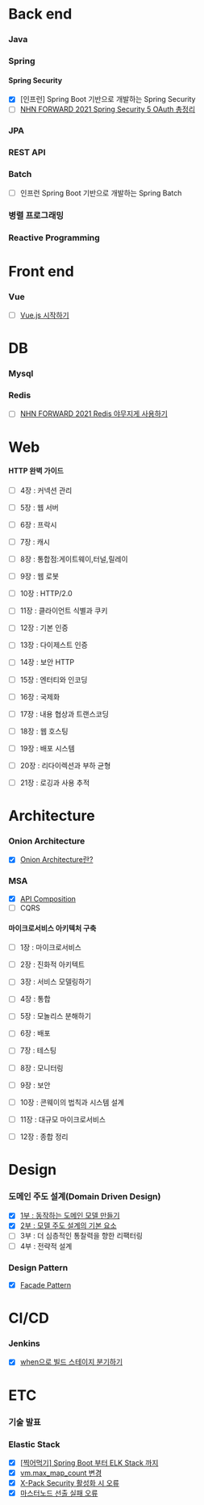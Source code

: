 # Back end
### Java
### Spring
#### Spring Security
- [X] [인프런] Spring Boot 기반으로 개발하는 Spring Security
- [ ] [NHN FORWARD 2021 Spring Security 5 OAuth 총정리](https://forward.nhn.com/2021/sessions/4)
### JPA
### REST API
### Batch
- [ ] 인프런 Spring Boot 기반으로 개발하는 Spring Batch
### 병렬 프로그래밍
### Reactive Programming


# Front end
### Vue
- [ ] [Vue.js 시작하기](https://kr.vuejs.org/v2/guide/index.html)


# DB
### Mysql
### Redis
- [ ] [NHN FORWARD 2021 Redis 야무지게 사용하기](https://forward.nhn.com/2021/sessions/16)


# Web
#### HTTP 완벽 가이드
- [ ] 4장 : 커넥션 관리
- [ ] 5장 : 웹 서버
- [ ] 6장 : 프락시
- [ ] 7장 : 캐시
- [ ] 8장 : 통합점:게이트웨이,터널,릴레이
- [ ] 9장 : 웹 로봇
- [ ] 10장 : HTTP/2.0
- [ ] 11장 : 클라이언트 식별과 쿠키
- [ ] 12장 : 기본 인증
- [ ] 13장 : 다이제스트 인증
- [ ] 14장 : 보안 HTTP
- [ ] 15장 : 엔터티와 인코딩
- [ ] 16장 : 국제화
- [ ] 17장 : 내용 협상과 트랜스코딩
- [ ] 18장 : 웹 호스팅
- [ ] 19장 : 배포 시스템
- [ ] 20장 : 리다이렉션과 부하 균형
- [ ] 21장 : 로깅과 사용 추적


# Architecture
### Onion Architecture
- [X] [Onion Architecture란?](https://logical-code.tistory.com/217)
### MSA
- [X] [API Composition](https://logical-code.tistory.com/211)
- [ ] CQRS
#### 마이크로서비스 아키텍처 구축
- [ ] 1장 : 마이크로서비스
- [ ] 2장 : 진화적 아키텍트
- [ ] 3장 : 서비스 모델링하기
- [ ] 4장 : 통합
- [ ] 5장 : 모놀리스 분해하기
- [ ] 6장 : 배포
- [ ] 7장 : 테스팅
- [ ] 8장 : 모니터링
- [ ] 9장 : 보안
- [ ] 10장 : 콘웨이의 법칙과 시스템 설계
- [ ] 11장 : 대규모 마이크로서비스
- [ ] 12장 : 종합 정리


# Design
### 도메인 주도 설계(Domain Driven Design)
- [X] [1부 : 동작하는 도메인 모델 만들기](https://logical-code.tistory.com/207)
- [X] [2부 : 모델 주도 설계의 기본 요소](https://logical-code.tistory.com/208)
- [ ] 3부 : 더 심층적인 통찰력을 향한 리팩터링
- [ ] 4부 : 전략적 설계
### Design Pattern
- [X] [Facade Pattern](https://logical-code.tistory.com/211)


# CI/CD
### Jenkins
- [X] [when으로 빌드 스테이지 분기하기](https://logical-code.tistory.com/210)


# ETC
### 기술 발표
### Elastic Stack
- [X] [[찍어먹기] Spring Boot 부터 ELK Stack 까지](https://logical-code.tistory.com/199)
- [X] [vm.max_map_count 변경](https://logical-code.tistory.com/213)
- [X] [X-Pack Security 활성화 시 오류](https://logical-code.tistory.com/215)
- [X] [마스터노드 선출 실패 오류](https://logical-code.tistory.com/216)
